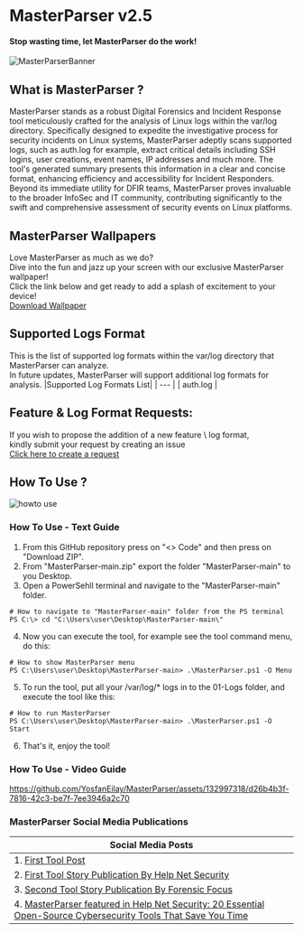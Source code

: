 # MasterParser v2.5
#### Stop wasting time, let MasterParser do the work!
![MasterParserBanner](https://github.com/YosfanEilay/MasterParser/assets/132997318/c6cbcc3f-e966-4329-aec0-c6fe8bc80bb2)

## What is MasterParser ?
MasterParser stands as a robust Digital Forensics and Incident Response tool meticulously crafted for the analysis of Linux logs within the var/log directory.
Specifically designed to expedite the investigative process for security incidents on Linux systems, MasterParser adeptly scans supported logs, such as auth.log for example,
extract critical details including SSH logins, user creations, event names, IP addresses and much more. The tool's generated summary presents this information in a clear
and concise format, enhancing efficiency and accessibility for Incident Responders. Beyond its immediate utility for DFIR teams, MasterParser proves invaluable to
the broader InfoSec and IT community, contributing significantly to the swift and comprehensive assessment of security events on Linux platforms.

## MasterParser Wallpapers
Love MasterParser as much as we do? </br>
Dive into the fun and jazz up your screen with our exclusive MasterParser wallpaper! </br>
Click the link below and get ready to add a splash of excitement to your device! </br>
[Download Wallpaper](https://postimg.cc/gallery/70SrXcf)

## Supported Logs Format
This is the list of supported log formats within the var/log directory that MasterParser can analyze. </br>
In future updates, MasterParser will support additional log formats for analysis.
|Supported Log Formats List|
| --- |
| auth.log |

## Feature & Log Format Requests:
If you wish to propose the addition of a new feature \ log format, </br>
kindly submit your request by creating an issue </br>
[Click here to create a request](https://github.com/YosfanEilay/MasterParser/issues/new)

## How To Use ?
![howto use](https://github.com/YosfanEilay/AuthLogParser/assets/132997318/2d663c04-88a3-412b-aa5c-99ad48d45ba1)

### How To Use - Text Guide
1. From this GitHub repository press on "<> Code" and then press on "Download ZIP".
2. From "MasterParser-main.zip" export the folder "MasterParser-main" to you Desktop.
3. Open a PowerSehll terminal and navigate to the "MasterParser-main" folder.
```
# How to navigate to "MasterParser-main" folder from the PS terminal
PS C:\> cd "C:\Users\user\Desktop\MasterParser-main\"
```
4. Now you can execute the tool, for example see the tool command menu, do this:
```
# How to show MasterParser menu
PS C:\Users\user\Desktop\MasterParser-main> .\MasterParser.ps1 -O Menu
```
5. To run the tool, put all your /var/log/* logs in to the 01-Logs folder, and execute the tool like this:
```
# How to run MasterParser
PS C:\Users\user\Desktop\MasterParser-main> .\MasterParser.ps1 -O Start
```
6. That's it, enjoy the tool!

### How To Use - Video Guide
https://github.com/YosfanEilay/MasterParser/assets/132997318/d26b4b3f-7816-42c3-be7f-7ee3946a2c70

### MasterParser Social Media Publications
|Social Media Posts|
| --- |
| 1. [First Tool Post](https://www.linkedin.com/feed/update/urn:li:activity:7144214785243492352/) |
| 2. [First Tool Story Publication By Help Net Security](https://www.helpnetsecurity.com/2024/01/08/authlogparser-open-source-analyzing-linux-authentication-logs/) |
| 3. [Second Tool Story Publication By Forensic Focus](https://www.forensicfocus.com/interviews/eilay-yosfan-threat-researcher-security-joes/) |
| 4. [MasterParser featured in Help Net Security: 20 Essential Open-Source Cybersecurity Tools That Save You Time](https://www.helpnetsecurity.com/2024/03/25/essential-open-source-cybersecurity-tools/) |
